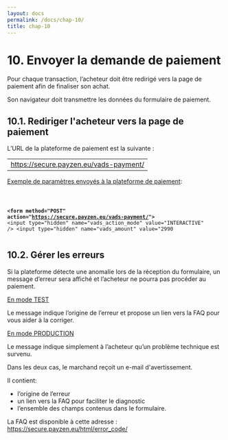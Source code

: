 ```yaml
---
layout: docs
permalink: /docs/chap-10/
title: chap-10
---
```

<h1>
10. Envoyer la demande de paiement
</h1>
 
<p>
Pour chaque transaction, l’acheteur doit être redirigé vers la page de paiement afin de finaliser son achat.
</p>
 
<p>
Son navigateur doit transmettre les données du formulaire de paiement.
</p>
 <!-- emm1405088418431.xml -->
<h2>
10.1. Rediriger l&#x27;acheteur vers la page de paiement
</h2>
 
<p>
L’URL de la plateforme de paiement est la suivante : 
<table>
    
 <tr>
 
  <td>
<a href="https://secure.payzen.eu/vads-payment/">https://secure.payzen.eu/vads-payment/</a>
  </td>
 
 </tr>
   
</table>

</p>
 
<p>

<u>Exemple de paramètres envoyés à la plateforme de paiement</u>:<code><pre>

<b>&lt;form method=&quot;POST&quot; action=&quot;<a href="https://secure.payzen.eu/vads-payment/">https://secure.payzen.eu/vads-payment/</a>&quot;&gt;</b>
&lt;input type=&quot;hidden&quot; name=&quot;vads_action_mode&quot; value=&quot;INTERACTIVE&quot; /&gt; 
&lt;input type=&quot;hidden&quot; name=&quot;vads_amount&quot; value=&quot;2990
</pre></code>

</p>
 <!-- emm1405088431924.xml -->
<h2>
10.2. Gérer les erreurs
</h2>
 
<p>
Si la plateforme détecte une anomalie lors de la réception du formulaire, un message d’erreur sera affiché et l’acheteur ne pourra pas procéder au paiement. 
</p>
 
<p>

</p>
 
<p>

</p>
 
<p>

<u>En mode TEST</u>
</p>
 
<p>
Le message indique l’origine de l’erreur et propose un lien vers la FAQ pour vous aider à la corriger. 
</p>
 
<p>

</p>
 
<p>

</p>
 
<p>

<u>En mode PRODUCTION</u>
</p>
 
<p>
Le message indique simplement à l’acheteur qu’un problème technique est survenu.
</p>
 
<p>

</p>
 
<p>
Dans les deux cas, le marchand reçoit un e-mail d&#x27;avertissement.
</p>
 
<p>
Il contient:
<ul>
 
 <li>
l’origine de l’erreur
 </li>
 
 <li>
un lien vers la FAQ pour faciliter le diagnostic
 </li>
 
 <li>
l’ensemble des champs contenus dans le formulaire.
 </li>
 
</ul>

</p>
 
<p>
 
</p>
 
<p>
La FAQ est disponible à cette adresse : <a href="https://secure.payzen.eu/html/error_code/">https://secure.payzen.eu/html/error_code/</a>
</p>
 <!-- emm1405088484151.xml -->
